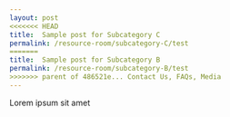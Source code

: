 ```yaml
---
layout: post
<<<<<<< HEAD
title:  Sample post for Subcategory C
permalink: /resource-room/subcategory-C/test
=======
title:  Sample post for Subcategory B
permalink: /resource-room/subcategory-B/test
>>>>>>> parent of 486521e... Contact Us, FAQs, Media
---
```

Lorem ipsum sit amet

